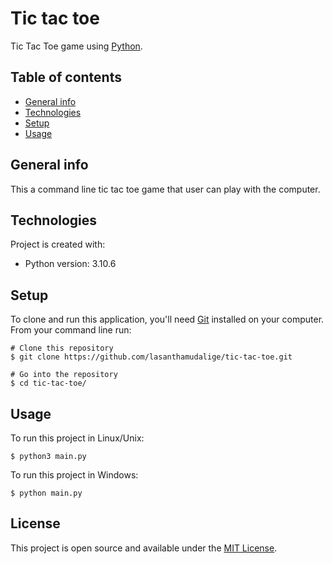 # Tic tac toe

Tic Tac Toe game using [Python](https://www.python.org/).

## Table of contents
* [General info](#general-info)
* [Technologies](#technologies)
* [Setup](#setup)
* [Usage](#usage)

## General info
This a command line tic tac toe game that user can play with the computer.

## Technologies
Project is created with:
* Python version: 3.10.6

## Setup

To clone and run this application, you'll need [Git](https://git-scm.com) installed on your computer.\
From your command line run:

```
# Clone this repository
$ git clone https://github.com/lasanthamudalige/tic-tac-toe.git

# Go into the repository
$ cd tic-tac-toe/
```


## Usage

To run this project in Linux/Unix:

```
$ python3 main.py
```

To run this project in Windows:

```
$ python main.py
```

## License 
This project is open source and available under the [MIT License](https://github.com/lasanthamudalige/tic-tac-toe/blob/main/LICENSE).
